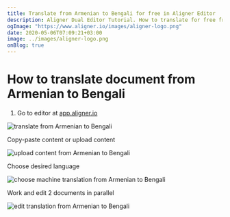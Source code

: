 ```yaml
---
title: Translate from Armenian to Bengali for free in Aligner Editor
description: Aligner Dual Editor Tutorial. How to translate for free from Armenian to Bengali. Aligner is multilingual document management platform. 
ogImage: "https://www.aligner.io/images/aligner-logo.png"
date: 2020-05-06T07:09:21+03:00
image: ../images/aligner-logo.png
onBlog: true
---
```


# How to translate document from Armenian to Bengali

1. Go to editor at [app.aligner.io](https://app.aligner.io "Aligner App web page")

![translate from Armenian to Bengali](../aligner-blank-editor.png "translate from Armenian to Bengali")

Copy-paste content or upload content

![upload content from Armenian to Bengali](../aligner-uploaded-document.png "upload content from Armenian to Bengali")

Choose desired language

![choose machine translation from Armenian to Bengali](../aligner-language-dropdown.png "choose machine translation from Armenian to Bengali")

Work and edit 2 documents in parallel

![edit translation from Armenian to Bengali](../aligner-double-sitded-editor.png "edit translation from Armenian to Bengali")

